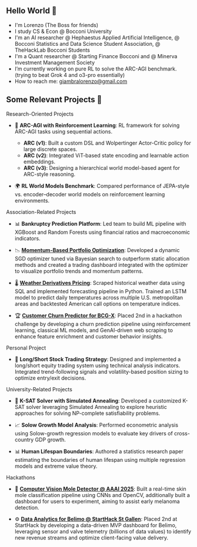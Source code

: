 ## Hello World 👋

- I'm Lorenzo (The Boss for friends)
- I study CS & Econ @ Bocconi University
- I'm an AI researcher @ Hephaestus Applied Artificial Intelligence, @ Bocconi Statistics and Data Science Student Association, @ TheHackLab Bocconi Students
- I'm a Quant researcher @ Starting Finance Bocconi and @ Minerva Investment Management Society
- I’m currently working on pure RL to solve the ARC-AGI benchmark. (trying to beat Grok 4 and o3-pro essentially)
- How to reach me: giambralorenzo@gmail.com


## Some Relevant Projects 📌 

Research-Oriented Projects

- 🧩 **ARC-AGI with Reinforcement Learning**: RL framework for solving ARC-AGI tasks using sequential actions.
  - **ARC (v1)**: Built a custom DSL and Wolpertinger Actor-Critic policy for large discrete spaces.
  - **ARC (v2)**: Integrated ViT-based state encoding and learnable action embeddings.
  - **ARC (v3)**: Designing a hierarchical world model-based agent for ARC-style reasoning.

- 🌍 **RL World Models Benchmark**: Compared performance of JEPA-style vs. encoder–decoder world models on reinforcement learning environments.


Association-Related Projects

- 📊 **Bankruptcy Prediction Platform**: Led team to build ML pipeline with XGBoost and Random Forests using financial ratios and macroeconomic indicators.

- 📉 **[Momentum-Based Portfolio Optimization](https://github.com/Lorenzo-Giambra/BSDSA-Stock-Prediction)**: Developed a dynamic SGD optimizer tuned via Bayesian search to outperform static allocation methods and created a trading dashboard integrated with the optimizer to visualize portfolio trends and momentum patterns.

- 🌡️ **[Weather Derivatives Pricing](https://github.com/GianiRanzetti/Minerva---Weather-Derivatives)**: Scraped historical weather data using SQL and implemented forecasting pipeline in Python. Trained an LSTM model to predict daily temperatures across multiple U.S. metropolitan areas and backtested American call options on temperature indices.

- 🏆 **[Customer Churn Predictor for BCG-X](https://github.com/LorenzoGiambra/TheHackLab)**: Placed 2nd in a hackathon challenge by developing a churn prediction pipeline using reinforcement learning, classical ML models, and GenAI-driven web scraping to enhance feature enrichment and customer behavior insights.


Personal Project

- 🏁 **Long/Short Stock Trading Strategy**: Designed and implemented a long/short equity trading system using technical analysis indicators. Integrated trend-following signals and volatility-based position sizing to optimize entry/exit decisions.


University-Related Projects

- 🧩 **K-SAT Solver with Simulated Annealing**: Developed a customized K-SAT solver leveraging Simulated Annealing to explore heuristic approaches for solving NP-complete satisfiability problems.

- 📈 **Solow Growth Model Analysis**: Performed econometric analysis using Solow-growth regression models to evaluate key drivers of cross-country GDP growth.

- 📊 **Human Lifespan Boundaries**: Authored a statistics research paper estimating the boundaries of human lifespan using multiple regression models and extreme value theory.

Hackathons

- 🧠 **[Computer Vision Mole Detector @ AAAI 2025](https://github.com/AAAI-2025-Hackathon/team_44)**: Built a real-time skin mole classification pipeline using CNNs and OpenCV, additionally built a dashboard for users to experiment, aiming to assist early melanoma detection.
  
- ⚙️ **[Data Analytics for Belimo @ StartHack St Gallen](https://github.com/Lorenzo-Giambra/Belimo-Project)**: Placed 2nd at StartHack by developing a data-driven MVP dashboard for Belimo, leveraging sensor and valve telemetry (billions of data values) to identify new revenue streams and optimize client-facing value delivery.





